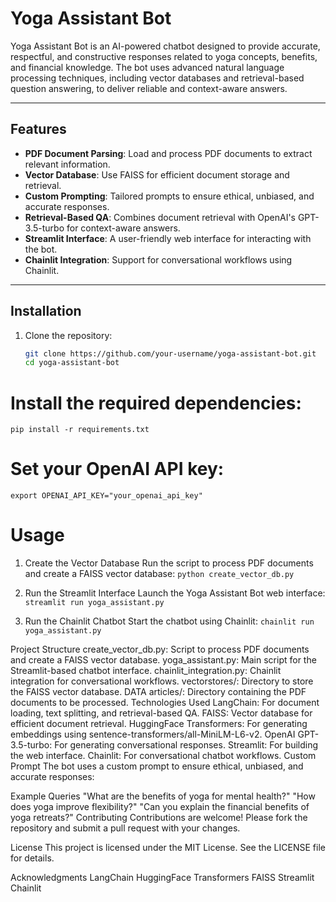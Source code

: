 # Yoga Assistant Bot

Yoga Assistant Bot is an AI-powered chatbot designed to provide accurate, respectful, and constructive responses related to yoga concepts, benefits, and financial knowledge. The bot uses advanced natural language processing techniques, including vector databases and retrieval-based question answering, to deliver reliable and context-aware answers.

---

## Features

- **PDF Document Parsing**: Load and process PDF documents to extract relevant information.
- **Vector Database**: Use FAISS for efficient document storage and retrieval.
- **Custom Prompting**: Tailored prompts to ensure ethical, unbiased, and accurate responses.
- **Retrieval-Based QA**: Combines document retrieval with OpenAI's GPT-3.5-turbo for context-aware answers.
- **Streamlit Interface**: A user-friendly web interface for interacting with the bot.
- **Chainlit Integration**: Support for conversational workflows using Chainlit.

---

## Installation

1. Clone the repository:
   ```bash
   git clone https://github.com/your-username/yoga-assistant-bot.git
   cd yoga-assistant-bot
   ```
# Install the required dependencies:
```pip install -r requirements.txt```
# Set your OpenAI API key:
 ```export OPENAI_API_KEY="your_openai_api_key" ```
# Usage
1. Create the Vector Database
Run the script to process PDF documents and create a FAISS vector database:
 ```python create_vector_db.py ```

3. Run the Streamlit Interface
Launch the Yoga Assistant Bot web interface:
 ```streamlit run yoga_assistant.py  ```



5. Run the Chainlit Chatbot
Start the chatbot using Chainlit:
```chainlit run yoga_assistant.py```

Project Structure
create_vector_db.py: Script to process PDF documents and create a FAISS vector database.
yoga_assistant.py: Main script for the Streamlit-based chatbot interface.
chainlit_integration.py: Chainlit integration for conversational workflows.
vectorstores/: Directory to store the FAISS vector database.
DATA articles/: Directory containing the PDF documents to be processed.
Technologies Used
LangChain: For document loading, text splitting, and retrieval-based QA.
FAISS: Vector database for efficient document retrieval.
HuggingFace Transformers: For generating embeddings using sentence-transformers/all-MiniLM-L6-v2.
OpenAI GPT-3.5-turbo: For generating conversational responses.
Streamlit: For building the web interface.
Chainlit: For conversational chatbot workflows.
Custom Prompt
The bot uses a custom prompt to ensure ethical, unbiased, and accurate responses:

Example Queries
"What are the benefits of yoga for mental health?"
"How does yoga improve flexibility?"
"Can you explain the financial benefits of yoga retreats?"
Contributing
Contributions are welcome! Please fork the repository and submit a pull request with your changes.

License
This project is licensed under the MIT License. See the LICENSE file for details.

Acknowledgments
LangChain
HuggingFace Transformers
FAISS
Streamlit
Chainlit



